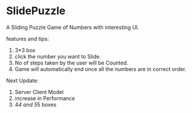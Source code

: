 # SlidePuzzle
A Sliding Puzzle Game of Numbers with interesting UI.

features and tips:
1. 3*3 box
2. click the number you want to Slide.
3. No of steps taken by the user will be Counted.
4. Game will automatically end once all the numbers are in correct order.

Next Update:
1. Server Client Model
2. increase in Performance
3. 4*4 and 5*5 boxes 

